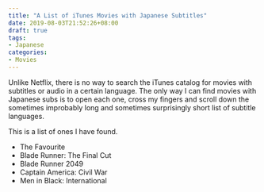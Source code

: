 ```yaml
---
title: "A List of iTunes Movies with Japanese Subtitles"
date: 2019-08-03T21:52:26+08:00
draft: true
tags:
- Japanese
categories:
- Movies
---
```

Unlike Netflix, there is no way to search the iTunes catalog for movies with subtitles or audio in a certain language. The only way I can find movies with Japanese subs is to open each one, cross my fingers and scroll down the sometimes improbably long and sometimes surprisingly short list of subtitle languages.

This is a list of ones I have found.

- The Favourite
- Blade Runner: The Final Cut
- Blade Runner 2049
- Captain America: Civil War
- Men in Black: International